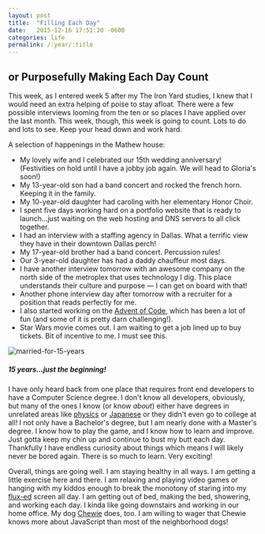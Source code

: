 ```yaml
---
layout: post
title:  "Filling Each Day"
date:   2015-12-16 17:51:20 -0600
categories: life
permalink: /:year/:title
---
```


## or Purposefully Making Each Day Count

This week, as I entered week 5 after my The Iron Yard studies, I knew that I would need an extra helping of poise to stay afloat. There were a few possible interviews looming from the ten or so places I have applied over the last month. This week, though, this week is going to count. Lots to do and lots to see. Keep your head down and work hard.

A selection of happenings in the Mathew house:
- My lovely wife and I celebrated our 15th wedding anniversary! (Festivities on hold until I have a jobby job again. We will head to Gloria's soon!)
- My 13-year-old son had a band concert and rocked the french horn. Keeping it in the family.
- My 10-year-old daughter had caroling with her elementary Honor Choir.
- I spent five days working hard on a portfolio website that is ready to launch...just waiting on the web hosting and DNS servers to all click together.
- I had an interview with a staffing agency in Dallas. What a terrific view they have in their downtown Dallas perch!
- My 17-year-old brother had a band concert. Percussion rules!
- Our 3-year-old daughter has had a daddy chauffeur most days.
- I have another interview tomorrow with an awesome company on the north side of the metroplex that uses technology I dig. This place understands their culture and purpose — I can get on board with that!
- Another phone interview day after tomorrow with a recruiter for a position that reads perfectly for me.
- I also started working on the [Advent of Code](http://adventofcode.com/), which has been a lot of fun (and some of it is pretty darn challenging!).
- Star Wars movie comes out. I am waiting to get a job lined up to buy tickets. Bit of incentive to me. I must see this.

![married-for-15-years](http://res.cloudinary.com/drumsensei/image/upload/v1515863767/15-1_bw_nyhmvh.jpg)

##### 15 years...just the beginning!

I have only heard back from one place that requires front end developers to have a Computer Science degree. I don't know all developers, obviously, but many of the ones I know (or know _about_) either have degrees in unrelated areas like [physics](http://nutellahabit.com/) or [Japanese](http://daverupert.com/) or they didn't even go to college at all! I not only have a Bachelor's degree, but I am nearly done with a Master's degree. I know how to play the game, and I know how to learn and improve. Just gotta keep my chin up and continue to bust my butt each day. Thankfully I have endless curiosity about things which means I will likely never be bored again. There is so much to learn. Very exciting!

Overall, things are going well. I am staying healthy in all ways. I am getting a little exercise here and there. I am relaxing and playing video games or hanging with my kiddos enough to break the monotony of staring into my [flux-ed](https://justgetflux.com/) screen all day. I am getting out of bed, making the bed, showering, and working each day. I kinda like going downstairs and working in our home office. My dog [Chewie](http://weheartit.com/entry/group/2933986) does, too. I am willing to wager that Chewie knows more about JavaScript than most of the neighborhood dogs!
